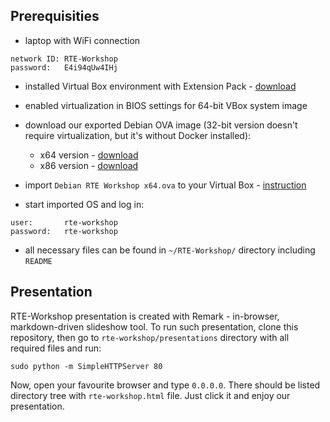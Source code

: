 Prerequisities
--------------

* laptop with WiFi connection

```
network ID: RTE-Workshop
password:   E4i94qUw4IHj
```

* installed Virtual Box environment with Extension Pack - [download](https://www.virtualbox.org/wiki/Downloads)
* enabled virtualization in BIOS settings for 64-bit VBox system image
* download our exported Debian OVA image (32-bit version doesn't require
virtualization, but it's without Docker installed):
    - x64 version - [download](https://cloud.3mdeb.com/index.php/s/zvolHh8l1UeKB9L)
    - x86 version - [download](https://cloud.3mdeb.com/index.php/s/Pnd7yjc9SnTR44F)

* import `Debian RTE Workshop x64.ova` to your Virtual Box - [instruction](https://docs.oracle.com/cd/E26217_01/E26796/html/qs-import-vm.html)

* start imported OS and log in:
```
user:       rte-workshop
password:   rte-workshop
```
* all necessary files can be found in `~/RTE-Workshop/` directory including
`README`

Presentation
------------

RTE-Workshop presentation is created with Remark - in-browser, markdown-driven slideshow tool. To run such presentation, clone this repository, then go to
`rte-workshop/presentations` directory with all required files and run:

```
sudo python -m SimpleHTTPServer 80
```
Now, open your favourite browser and type `0.0.0.0`. There should be listed
directory tree with `rte-workshop.html` file. Just click it and enjoy our
presentation.
